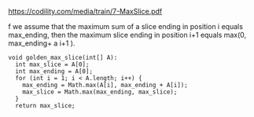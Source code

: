 https://codility.com/media/train/7-MaxSlice.pdf

f we assume that the maximum sum of a slice ending in position i equals
max_ending, then the maximum slice ending in position i+1 equals max(0, max_ending+ a i+1 ).
~~~
void golden_max_slice(int[] A):
  int max_slice = A[0];
  int max_ending = A[0];
  for (int i = 1; i < A.length; i++) {
    max_ending = Math.max(A[i], max_ending + A[i]);
    max_slice = Math.max(max_ending, max_slice);
  }
  return max_slice;
~~~